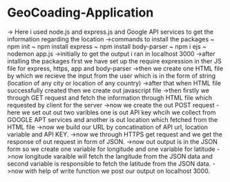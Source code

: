 # GeoCoading-Application
-> Here i used node.js and express.js and Google API services to get the information regarding the location 
->commands to install the packages 
~ npm init
~ npm install express
~ npm install body-parser
~ npm i ejs
~ nodemon app.js
->initially to get the output i ran in localhost 3000
->after intalling the packages first we have set up the require expression in ther JS file for express, https, app and body-parser
->then we create one HTML file by which we recieve the input from the user which is in the form of string (location of any city or location of any country)
->after that when HTML file successfully created then we create out javascript file 
->then firstly we through GET request and fetch the information through HTML file which requested by client for the server 
->now we create the out POST request - here we set out out two varibles one is out API key whcih we collect from GOOGLE APT services and another is out location which fetched from the HTML file
->now we build our URL by concatination of API url, location variable and API KEY.
->now we through HTTPS get request and we get the response of out request in form of JSON.
->now out output is in the JSON form so we create one variable for longitude and one variable for latitude 
->now longitude varaible will fetch the langitude from the JSON data and second variable is responsible to fetch the latitude from the JSON data.
->now with help of write function we post our output on localhost 3000.

